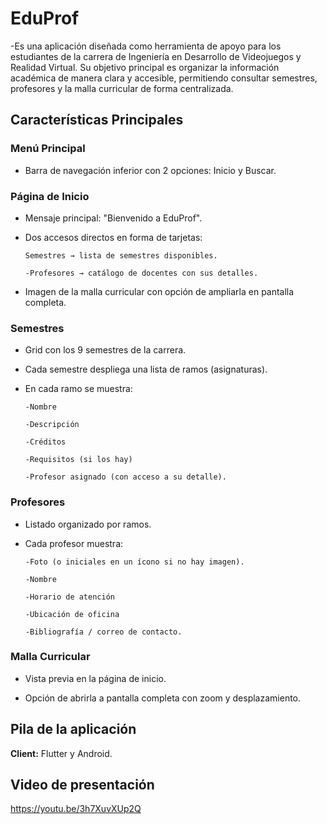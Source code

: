 
# EduProf

-Es una aplicación diseñada como herramienta de apoyo para los estudiantes de la carrera de Ingeniería en Desarrollo de Videojuegos y Realidad Virtual.
Su objetivo principal es organizar la información académica de manera clara y accesible, permitiendo consultar semestres, profesores y la malla curricular de forma centralizada.


## Características Principales

### Menú Principal
- Barra de navegación inferior con 2 opciones: Inicio y Buscar.

### Página de Inicio
- Mensaje principal: "Bienvenido a EduProf".

- Dos accesos directos en forma de tarjetas:

      Semestres → lista de semestres disponibles.

      -Profesores → catálogo de docentes con sus detalles.

- Imagen de la malla curricular con opción de ampliarla en pantalla completa.

### Semestres
- Grid con los 9 semestres de la carrera.

- Cada semestre despliega una lista de ramos (asignaturas).

- En cada ramo se muestra:

      -Nombre

      -Descripción

      -Créditos

      -Requisitos (si los hay)

      -Profesor asignado (con acceso a su detalle).

### Profesores
- Listado organizado por ramos.

- Cada profesor muestra:

      -Foto (o iniciales en un ícono si no hay imagen).

      -Nombre

      -Horario de atención

      -Ubicación de oficina

      -Bibliografía / correo de contacto.

### Malla Curricular
- Vista previa en la página de inicio.

- Opción de abrirla a pantalla completa con zoom y desplazamiento.

## Pila de la aplicación 
**Client:** Flutter y Android.

## Video de presentación
https://youtu.be/3h7XuvXUp2Q
